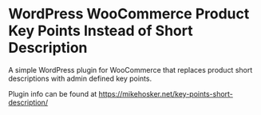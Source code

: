 # WordPress WooCommerce Product Key Points Instead of Short Description
A simple WordPress plugin for WooCommerce that replaces product short descriptions with admin defined key points.

Plugin info can be found at https://mikehosker.net/key-points-short-description/
